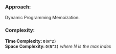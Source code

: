 ### Approach:
Dynamic Programming Memoization.
​
### Complexity:
**Time Complexity: `O(N^2)`**\
**Space Complexity: `O(N^2)`** *where N is the max index*